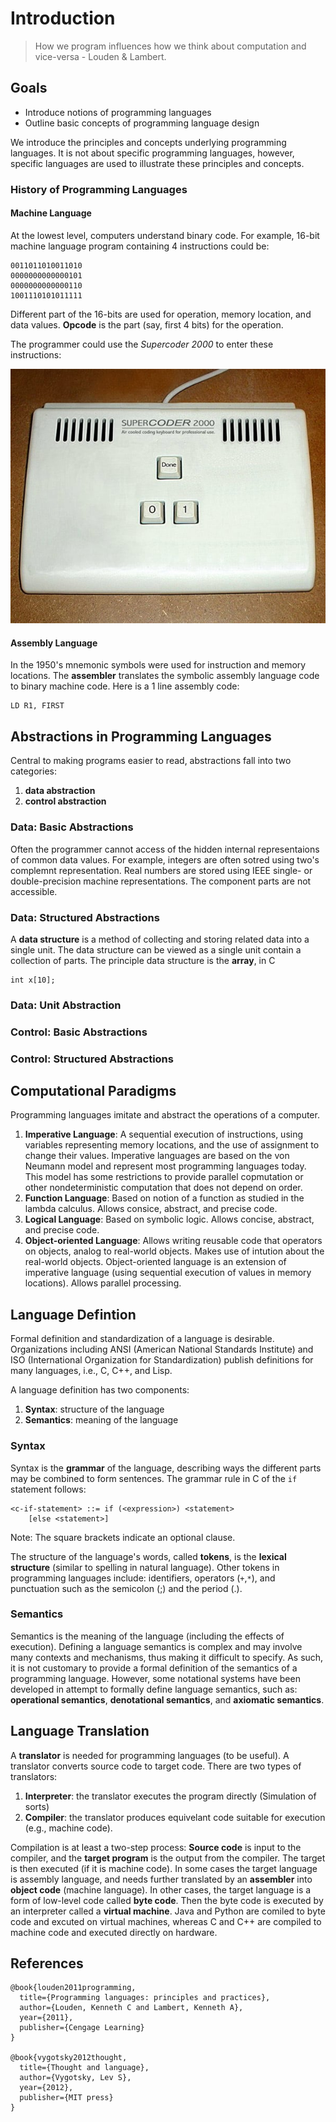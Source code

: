 # Introduction

<!-- Thought is not merely expressed in words, it comes into existence through them - Lev Vygotsky. -->
> How we program influences how we think about computation and vice-versa - Louden & Lambert.


<!-- ------------------------------------- -->
## Goals
* Introduce notions of programming languages
* Outline basic concepts of programming language design

We introduce the principles and concepts underlying programming languages.  It is not about specific programming languages, however, specific languages are used to illustrate these principles and concepts.  

### History of Programming Languages

#### Machine Language

At the lowest level, computers understand binary code.  For example, 16-bit machine language program containing 4 instructions could be:

```
0011011010011010
0000000000000101
0000000000000110
1001110101011111
```

Different part of the 16-bits are used for operation, memory location, and data values.  __Opcode__ is the part (say, first 4 bits) for the operation.


The programmer could use the _Supercoder 2000_ to enter these instructions:

[![Machine Language Interface](../images/supercoder_2000_binary_keyboard.jpeg)](../images/supercoder_2000_binary_keyboard.jpeg)


#### Assembly Language

In the 1950's mnemonic symbols were used for instruction and memory locations.  The __assembler__ translates the symbolic assembly language code to binary machine code.  Here is a 1 line assembly code:

```
LD R1, FIRST
```





<!-- ------------------------------------- -->
## Abstractions in Programming Languages

Central to making programs easier to read, abstractions fall into two categories:

1. __data abstraction__ 
2. __control abstraction__

### Data: Basic Abstractions

Often the programmer cannot access of the hidden internal representaions of common data values.  For example, 
integers are often sotred using two's complemnt representation.  Real numbers are stored using IEEE single- or double-precision machine representations.  The component parts are not accessible.



### Data: Structured Abstractions

A __data structure__ is a method of collecting and storing related data into a single unit.  The data structure can be viewed as a single unit contain a collection of parts.  The principle data structure is the __array__, in C

```
int x[10];
```

### Data: Unit Abstraction



### Control: Basic Abstractions



### Control: Structured Abstractions






<!-- ------------------------------------- -->
## Computational Paradigms

Programming languages imitate and abstract the operations of a computer.

1. __Imperative Language__: A sequential execution of instructions, using variables representing memory locations, and the use of assignment to change their values.  Imperative languages are based on the von Neumann model and represent most programming languages today.  This model has some restrictions to provide parallel copmutation or other nondeterministic computation that does not depend on order.  
2. __Function Language__: Based on notion of a function as studied in the lambda calculus.  Allows consice, abstract, and precise code.
3. __Logical Language__: Based on symbolic logic.  Allows concise, abstract, and precise code.
4. __Object-oriented Language__: Allows writing reusable code that operators on objects, analog to real-world objects.  Makes use of intution about the real-world objects.  Object-oriented language is an extension of imperative language (using sequential execution of values in memory locations).  Allows parallel processing.  




<!-- ------------------------------------- -->
## Language Defintion

Formal definition and standardization of a language is desirable.  Organizations including ANSI (American National Standards Institute) and ISO (International Organization for Standardization) publish definitions for many languages, i.e., C, C++, and Lisp. 

A language definition has two components:
1. __Syntax__: structure of the language
2. __Semantics__: meaning of the language



### Syntax

Syntax is the __grammar__ of the language, describing ways the different parts may be combined to form sentences.  The grammar rule in C of the `if` statement follows:

```
<c-if-statement> ::= if (<expression>) <statement>
    [else <statement>]
```

Note: The square brackets indicate an optional clause.

The structure of the language's words, called __tokens__, is the __lexical structure__ (similar to spelling in natural language).  Other tokens in programming languages include: identifiers, operators (`+`,`*`), and punctuation such as the semicolon (;) and the period (.).



### Semantics

Semantics is the meaning of the language (including the effects of execution).  Defining a language semantics is complex and may involve many contexts and mechanisms, thus making it difficult to specify.  As such, it is not customary to provide a formal definition of the semantics of a programming language.  However, some notational systems have been developed in attempt to formally define language semantics, such as: __operational semantics__, __denotational semantics__, and __axiomatic semantics__. 







<!-- ------------------------------------- -->
## Language Translation

A __translator__ is needed for programming languages (to be useful).  A translator converts source code to target code.  There are two types of translators:

1. __Interpreter__: the translator executes the program directly (Simulation of sorts)
2. __Compiler__: the translator produces equivelant code suitable for execution (e.g., machine code).  

Compilation is at least a two-step process: 
__Source code__ is input to the compiler, and the __target program__ is the output from the compiler.  The target is then executed (if it is machine code).  In some cases the target language is assembly language, and needs further translated by an __assembler__ into __object code__ (machine language).  In other cases, the target language is a form of low-level code called __byte code__.  Then the byte code is executed by an interpreter called a __virtual machine__.  Java and Python are comiled to  byte code and excuted on virtual machines, whereas C and C++ are compiled to machine code and executed directly on hardware.






<!-- ------------------------------------- -->
## References
```
@book{louden2011programming,
  title={Programming languages: principles and practices},
  author={Louden, Kenneth C and Lambert, Kenneth A},
  year={2011},
  publisher={Cengage Learning}
}

@book{vygotsky2012thought,
  title={Thought and language},
  author={Vygotsky, Lev S},
  year={2012},
  publisher={MIT press}
}
```
